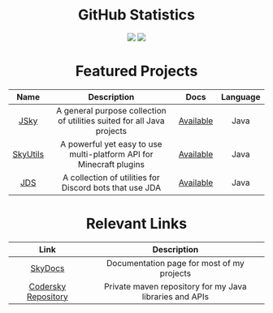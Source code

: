 <div align="center">

  <h1>GitHub Statistics</h1>

  <img src="https://github-readme-streak-stats.herokuapp.com?user=xDec0de&background=0D1116&ring=57C0D8&stroke=212758&currStreakNum=4170FF&sideNums=4170FF&sideLabels=4170FF&currStreakLabel=39ACFF&fire=00FFFB">
  <img src="https://github-readme-stats-one-dun-87.vercel.app/api?username=xDec0de&count_private=true&bg_color=0d1116&title_color=57C0D8&text_color=39ACFF&icon_color=00FFFB&showicons=true">

  <h1>Featured Projects</h1>

  | Name | Description | Docs | Language |
  | :---: | :---: | :---: | :---: |
  | [JSky](https://github.com/xDec0de/jsky) | A general purpose collection of utilities suited for all Java projects | [Available](https://docs.codersky.net/jsky) | Java |
  | [SkyUtils](https://github.com/xDec0de/skyutils) | A powerful yet easy to use multi-platform API for Minecraft plugins | [Available](https://docs.codersky.net/skyutils) | Java |
  | [JDS](https://github.com/xDec0de/JDS) | A collection of utilities for Discord bots that use JDA | [Available](https://docs.codersky.net/jds) | Java |

  <h1>Relevant Links</h1>

  | Link | Description |
  | :---: | :---: |
  | [SkyDocs](https://docs.codersky.net/) | Documentation page for most of my projects |
  | [Codersky Repository](https://repo.codersky.net/) | Private maven repository for my Java libraries and APIs |

</div>
